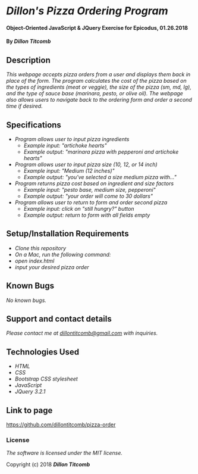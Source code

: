 # _Dillon's Pizza Ordering Program_

#### Object-Oriented JavaScript & JQuery Exercise for Epicodus, 01.26.2018

#### By _**Dillon Titcomb**_

## Description

_This webpage accepts pizza orders from a user and displays them back in place of the form. The program calculates the cost of the pizza based on the types of ingredients (meat or veggie), the size of the pizza (sm, md, lg), and the type of sauce base (marinara, pesto, or olive oil). The webpage also allows users to navigate back to the ordering form and order a second time if desired._


## Specifications

* _Program allows user to input pizza ingredients_
	* _Example input: "artichoke hearts"_
	* _Example output: "marinara pizza with pepperoni and artichoke hearts"_
* _Program allows user to input pizza size (10, 12, or 14 inch)_
	* _Example input: "Medium (12 inches)"_
	* _Example output: "you've selected a size medium pizza with..."_
* _Program returns pizza cost based on ingredient and size factors_
	* _Example input: "pesto base, medium size, pepperoni"_
	* _Example output: "your order will come to 30 dollars"_
* _Program allows user to return to form and order second pizza_
	* _Example input: click on "still hungry?" button_
	* _Example output: return to form with all fields empty_

## Setup/Installation Requirements

* _Clone this repository_
* _On a Mac, run the following command:_
* _open index.html_
* _input your desired pizza order_

## Known Bugs

_No known bugs._

## Support and contact details

_Please contact me at dillontitcomb@gmail.com with inquiries._

## Technologies Used

* _HTML_
* _CSS_
* _Bootstrap CSS stylesheet_
* _JavaScript_
* _JQuery 3.2.1_

## Link to page

https://github.com/dillontitcomb/pizza-order

### License

*The software is licensed under the MIT license.*

Copyright (c) 2018 **_Dillon Titcomb_**
